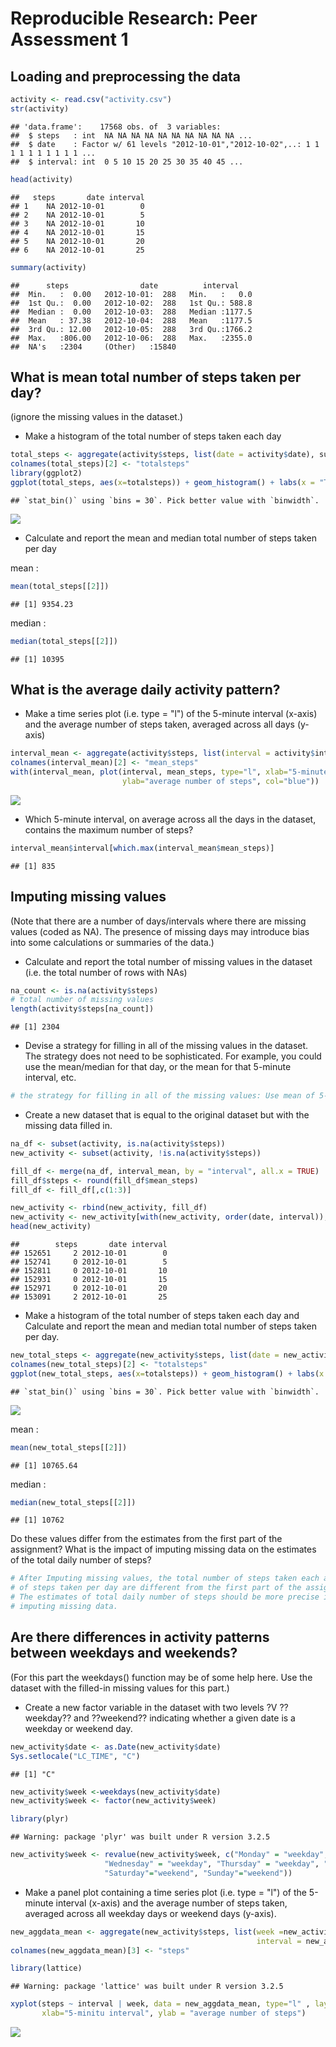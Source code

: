 # Reproducible Research: Peer Assessment 1

## Loading and preprocessing the data

```r
activity <- read.csv("activity.csv")
str(activity)
```

```
## 'data.frame':	17568 obs. of  3 variables:
##  $ steps   : int  NA NA NA NA NA NA NA NA NA NA ...
##  $ date    : Factor w/ 61 levels "2012-10-01","2012-10-02",..: 1 1 1 1 1 1 1 1 1 1 ...
##  $ interval: int  0 5 10 15 20 25 30 35 40 45 ...
```

```r
head(activity)
```

```
##   steps       date interval
## 1    NA 2012-10-01        0
## 2    NA 2012-10-01        5
## 3    NA 2012-10-01       10
## 4    NA 2012-10-01       15
## 5    NA 2012-10-01       20
## 6    NA 2012-10-01       25
```

```r
summary(activity)
```

```
##      steps                date          interval     
##  Min.   :  0.00   2012-10-01:  288   Min.   :   0.0  
##  1st Qu.:  0.00   2012-10-02:  288   1st Qu.: 588.8  
##  Median :  0.00   2012-10-03:  288   Median :1177.5  
##  Mean   : 37.38   2012-10-04:  288   Mean   :1177.5  
##  3rd Qu.: 12.00   2012-10-05:  288   3rd Qu.:1766.2  
##  Max.   :806.00   2012-10-06:  288   Max.   :2355.0  
##  NA's   :2304     (Other)   :15840
```


## What is mean total number of steps taken per day?

(ignore the missing values in the dataset.)

- Make a histogram of the total number of steps taken each day

```r
total_steps <- aggregate(activity$steps, list(date = activity$date), sum, na.rm=TRUE)
colnames(total_steps)[2] <- "totalsteps"
library(ggplot2)
ggplot(total_steps, aes(x=totalsteps)) + geom_histogram() + labs(x = "Total number of steps")
```

```
## `stat_bin()` using `bins = 30`. Pick better value with `binwidth`.
```

![](PA1_template_files/figure-html/unnamed-chunk-2-1.png)


- Calculate and report the mean and median total number of steps taken per day

mean :

```r
mean(total_steps[[2]])
```

```
## [1] 9354.23
```

median : 

```r
median(total_steps[[2]])
```

```
## [1] 10395
```


## What is the average daily activity pattern?

- Make a time series plot (i.e. type = "l") of the 5-minute interval (x-axis) and the average number of steps taken, averaged across all days (y-axis)

```r
interval_mean <- aggregate(activity$steps, list(interval = activity$interval), mean, na.rm=TRUE)
colnames(interval_mean)[2] <- "mean_steps"
with(interval_mean, plot(interval, mean_steps, type="l", xlab="5-minute interval",
                         ylab="average number of steps", col="blue")) 
```

![](PA1_template_files/figure-html/unnamed-chunk-5-1.png)

- Which 5-minute interval, on average across all the days in the dataset, contains the maximum number of steps?

```r
interval_mean$interval[which.max(interval_mean$mean_steps)]
```

```
## [1] 835
```


## Imputing missing values

(Note that there are a number of days/intervals where there are missing values (coded as NA). The presence of missing days may introduce bias into some calculations or summaries of the data.)

- Calculate and report the total number of missing values in the dataset (i.e. the total number of rows with NAs)

```r
na_count <- is.na(activity$steps)
# total number of missing values
length(activity$steps[na_count])
```

```
## [1] 2304
```


- Devise a strategy for filling in all of the missing values in the dataset. The strategy does not need to be sophisticated. For example, you could use the mean/median for that day, or the mean for that 5-minute interval, etc.

```r
# the strategy for filling in all of the missing values: Use mean of 5-minute interval across all the days
```


- Create a new dataset that is equal to the original dataset but with the missing data filled in.

```r
na_df <- subset(activity, is.na(activity$steps))
new_activity <- subset(activity, !is.na(activity$steps))

fill_df <- merge(na_df, interval_mean, by = "interval", all.x = TRUE)
fill_df$steps <- round(fill_df$mean_steps)
fill_df <- fill_df[,c(1:3)]

new_activity <- rbind(new_activity, fill_df)
new_activity <- new_activity[with(new_activity, order(date, interval)),]
head(new_activity)
```

```
##        steps       date interval
## 152651     2 2012-10-01        0
## 152741     0 2012-10-01        5
## 152811     0 2012-10-01       10
## 152931     0 2012-10-01       15
## 152971     0 2012-10-01       20
## 153091     2 2012-10-01       25
```


- Make a histogram of the total number of steps taken each day and Calculate and report the mean and median total number of steps taken per day. 

```r
new_total_steps <- aggregate(new_activity$steps, list(date = new_activity$date), sum)
colnames(new_total_steps)[2] <- "totalsteps"
ggplot(new_total_steps, aes(x=totalsteps)) + geom_histogram() + labs(x = "Total number of steps")
```

```
## `stat_bin()` using `bins = 30`. Pick better value with `binwidth`.
```

![](PA1_template_files/figure-html/unnamed-chunk-10-1.png)

mean :

```r
mean(new_total_steps[[2]])
```

```
## [1] 10765.64
```

median : 

```r
median(new_total_steps[[2]])
```

```
## [1] 10762
```


Do these values differ from the estimates from the first part of the assignment? What is the impact of imputing missing data on the estimates of the total daily number of steps?

```r
# After Imputing missing values, the total number of steps taken each and the mean and median total number
# of steps taken per day are different from the first part of the assignment.
# The estimates of total daily number of steps should be more precise if having a suitable strategy for
# imputing missing data.
```



## Are there differences in activity patterns between weekdays and weekends?

(For this part the weekdays() function may be of some help here. Use the dataset with the filled-in missing values for this part.)

- Create a new factor variable in the dataset with two levels ?V ??weekday?? and ??weekend?? indicating whether a given date is a weekday or weekend day.

```r
new_activity$date <- as.Date(new_activity$date)
Sys.setlocale("LC_TIME", "C")
```

```
## [1] "C"
```

```r
new_activity$week <-weekdays(new_activity$date)
new_activity$week <- factor(new_activity$week)

library(plyr)
```

```
## Warning: package 'plyr' was built under R version 3.2.5
```

```r
new_activity$week <- revalue(new_activity$week, c("Monday" = "weekday", "Tuesday" = "weekday", 
                     "Wednesday" = "weekday", "Thursday" = "weekday", "Friday" = "weekday", 
                     "Saturday"="weekend", "Sunday"="weekend"))
```

- Make a panel plot containing a time series plot (i.e. type = "l") of the 5-minute interval (x-axis) and the average number of steps taken, averaged across all weekday days or weekend days (y-axis). 

```r
new_aggdata_mean <- aggregate(new_activity$steps, list(week =new_activity$week, 
                                                       interval = new_activity$interval), mean)
colnames(new_aggdata_mean)[3] <- "steps"

library(lattice)
```

```
## Warning: package 'lattice' was built under R version 3.2.5
```

```r
xyplot(steps ~ interval | week, data = new_aggdata_mean, type="l" , layout = c(1, 2), 
       xlab="5-minitu interval", ylab = "average number of steps")
```

![](PA1_template_files/figure-html/unnamed-chunk-15-1.png)

